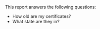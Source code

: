 This report answers the following questions:

- How old are my certificates?
- What state are they in?